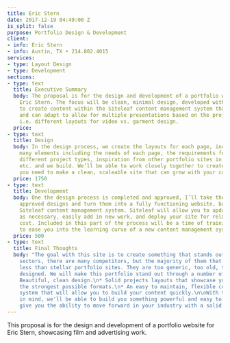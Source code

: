 ```yaml
---
title: Eric Stern
date: 2017-12-19 04:49:00 Z
is_split: false
purpose: Portfolio Design & Development
client:
- info: Eric Stern
- info: Austin, TX • 214.802.4015
services:
- type: Layout Design
- type: Development
sections:
- type: text
  title: Executive Summary
  body: The proposal is for the design and development of a portfolio website for
    Eric Stern. The focus will be clean, minimal design, developed with the ability
    to create content within the Siteleaf content management system that will be flexible,
    and can adapt to allow for multiple presentations based on the project’s type
    i.e. different layouts for video vs. garment design.
  price: 
- type: text
  title: Design
  body: In the design process, we create the layouts for each page, incorporating
    many elements including the needs of each page, the requirements for displaying
    different project types, inspiration from other portfolio sites in similar sectors
    etc. and we build. We’ll be able to work closely together to create exactly what
    you need to make a clean, scaleable site that can grow with your company.
  price: 1750
- type: text
  title: Development
  body: One the design process is completed and approved, I’ll take the completed,
    approved designs and turn them into a fully functioning website, built with the
    Siteleaf content management system. Siteleaf will allow you to update your website
    as necessary, easily add in new work, and deploy your site for relatively low
    cost. Included in this part of the process will be a time of training, helping
    to ease you into the learning curve of a new content management system.
  price: 500
- type: text
  title: Final Thoughts
  body: "The goal with this site is to create something that stands out. In any creative
    sectors, there are many competitors, but the majority of them that I've seen have
    less than stellar portfolio sites. They are too generic, too old, too busy, poorly
    designed. We will make this portfolio stand out through a number of factors.\n\n*
    Beautiful, clean design.\n* Solid projects layouts that showcase your work in
    the strongest possible formats.\n* An easy to maintain, flexible content management
    system that will allow you to build your content quickly.\n\nWith these things
    in mind, we'll be able to build you something powerful and easy to use that will
    give you the ability to move forward in your industry with a solid foundation. "
---
```


This proposal is for the design and development of a portfolio website for Eric Stern, showcasing film and advertising work. 